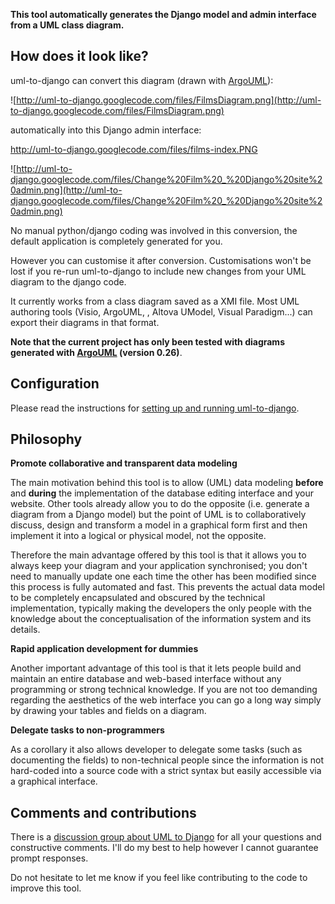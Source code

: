 **This tool automatically generates the Django model and admin interface from a UML class diagram.**

## How does it look like? ##

uml-to-django can convert this diagram (drawn with [ArgoUML](http://argouml.tigris.org/)):

![http://uml-to-django.googlecode.com/files/FilmsDiagram.png](http://uml-to-django.googlecode.com/files/FilmsDiagram.png)

automatically into this Django admin interface:

http://uml-to-django.googlecode.com/files/films-index.PNG

![http://uml-to-django.googlecode.com/files/Change%20Film%20_%20Django%20site%20admin.png](http://uml-to-django.googlecode.com/files/Change%20Film%20_%20Django%20site%20admin.png)

No manual python/django coding was involved in this conversion, the default application is completely generated for you.

However you can customise it after conversion. Customisations won't be lost if you re-run uml-to-django to include new changes from your UML diagram to the django code.

It currently works from a class diagram saved as a XMI file. Most UML authoring tools (Visio, ArgoUML, , Altova UModel, Visual Paradigm...) can export their diagrams in that format.

**Note that the current project has only been tested with diagrams generated with [ArgoUML](http://argouml.tigris.org/) (version 0.26)**.

## Configuration ##

Please read the instructions for [setting up and running uml-to-django](Setup.md).

## Philosophy ##

**Promote collaborative and transparent data modeling**

The main motivation behind this tool is to allow (UML) data modeling **before** and **during** the implementation of the database editing interface and your website. Other tools already allow you to do the opposite (i.e. generate a diagram from a Django model) but the point of UML is to collaboratively discuss, design and transform a model in a graphical form first and then implement it into a logical or physical model, not the opposite.

Therefore the main advantage offered by this tool is that it allows you to always keep your diagram and your application synchronised; you don't need to manually update one each time the other has been modified since this process is fully automated and fast. This prevents the actual data model to be completely encapsulated and obscured by the technical implementation, typically making the developers the only people with the knowledge about the conceptualisation of the information system and its details.

**Rapid application development for dummies**

Another important advantage of this tool is that it lets people build and maintain an entire database and web-based interface without any programming or strong technical knowledge. If you are not too demanding regarding the aesthetics of the web interface you can go a long way simply by drawing your tables and fields on a diagram.

**Delegate tasks to non-programmers**

As a corollary it also allows developer to delegate some tasks (such as documenting the fields) to non-technical people since the information is not hard-coded into a source code with a strict syntax but easily accessible via a graphical interface.

## Comments and contributions ##

There is a [discussion group about UML to Django](http://groups.google.com/group/uml-to-django) for all your questions and constructive comments. I'll do my best to help however I cannot guarantee prompt responses.

Do not hesitate to let me know if you feel like contributing to the code to improve this tool.